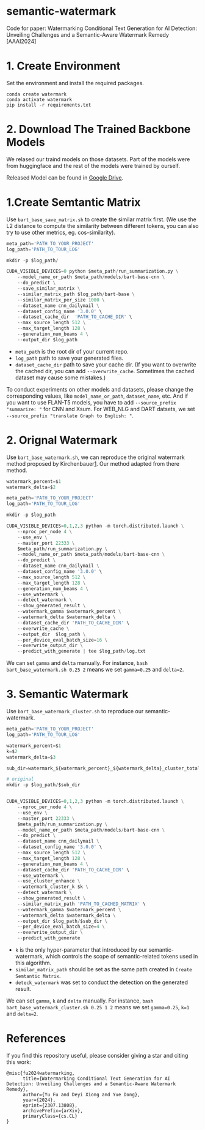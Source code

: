 # semantic-watermark
Code for paper: Watermarking Conditional Text Generation for AI Detection: Unveiling Challenges and a Semantic-Aware Watermark Remedy [AAAI2024]


# 1. Create Environment

Set the environment and install the required packages.

```
conda create watermark
conda activate watermark
pip install -r requirements.txt
```
# 2. Download The Trained Backbone Models
We relased our traind models on those datasets. Part of the models were from huggingface and the rest of the models were trained by ourself.

Released Model can be found in [Google Drive](https://drive.google.com/drive/folders/1DeUS22QlHeaO-DJf9mGv98abMsfbygqo?usp=drive_link).


# 1.Create Semtantic Matrix
Use `bart_base_save_matrix.sh` to create the similar matrix first. (We use the L2 distance to compute the similarity between different tokens, you can also try to use other metrics, eg. cos-similarity). 
```python
meta_path='PATH_TO_YOUR_PROJECT'
log_path='PATH_TO_TOUR_LOG'

mkdir -p $log_path/

CUDA_VISIBLE_DEVICES=0 python $meta_path/run_summarization.py \
    --model_name_or_path $meta_path/models/bart-base-cnn \
    --do_predict \
    --save_similar_matrix \
    --similar_matrix_path $log_path/bart-base \
    --similar_matrix_per_size 1000 \
    --dataset_name cnn_dailymail \
    --dataset_config_name '3.0.0' \
    --dataset_cache_dir  'PATH_TO_CACHE_DIR' \
    --max_source_length 512 \
    --max_target_length 128 \
    --generation_num_beams 4 \
    --output_dir $log_path
```
+ `meta_path` is the root dir of your current repo.  
+ `log_path` path to save your generated files.
+ `dataset_cache_dir` path to save your cache dir. (If you want to overwrite the cached dir, you can add `--overwrite_cache`. Sometimes the cached dataset may cause some mistakes.)

To conduct experiments on other models and datasets, please change the corresponding values, like `model_name_or_path`, `dataset_name`, etc. And if you want to use FLAN-T5 models, you have to add `--source_prefix "summarize: "` for CNN and Xsum. For WEB_NLG and DART datsets, we set `--source_prefix "translate Graph to English: "`.

# 2. Orignal Watermark

Use `bart_base_watermark.sh`, we can reproduce the original watermark method proposed by Kirchenbauer[1](https://arxiv.org/abs/2301.10226). Our method adapted from there method.
```python
watermark_percent=$1
watermark_delta=$2

meta_path='PATH_TO_YOUR_PROJECT'
log_path='PATH_TO_TOUR_LOG'

mkdir -p $log_path

CUDA_VISIBLE_DEVICES=0,1,2,3 python -m torch.distributed.launch \
    --nproc_per_node 4 \
    --use_env \
    --master_port 22333 \
    $meta_path/run_summarization.py \
    --model_name_or_path $meta_path/models/bart-base-cnn \
    --do_predict \
    --dataset_name cnn_dailymail \
    --dataset_config_name '3.0.0' \
    --max_source_length 512 \
    --max_target_length 128 \
    --generation_num_beams 4 \
    --use_watermark \
    --detect_watermark \
    --show_generated_result \
    --watermark_gamma $watermark_percent \
    --watermark_delta $watermark_delta \
    --dataset_cache_dir 'PATH_TO_CACHE_DIR' \
    --overwrite_cache \
    --output_dir  $log_path \
    --per_device_eval_batch_size=16 \
    --overwrite_output_dir \
    --predict_with_generate | tee $log_path/log.txt
```
We can set `gamma` and `delta` manually. For instance, `bash bart_base_watermark.sh 0.25 2` means we set `gamma=0.25` and `delta=2`.

# 3. Semantic Watermark
Use `bart_base_watermark_cluster.sh` to reproduce our semantic-watermark.

```python
meta_path='PATH_TO_YOUR_PROJECT'
log_path='PATH_TO_TOUR_LOG'

watermark_percent=$1
k=$2
watermark_delta=$3

sub_dir=watermark_${watermark_percent}_${watermark_delta}_cluster_total_${k}

# original
mkdir -p $log_path/$sub_dir


CUDA_VISIBLE_DEVICES=0,1,2,3 python -m torch.distributed.launch \
    --nproc_per_node 4 \
    --use_env \
    --master_port 22333 \
    $meta_path/run_summarization.py \
    --model_name_or_path $meta_path/models/bart-base-cnn \
    --do_predict \
    --dataset_name cnn_dailymail \
    --dataset_config_name '3.0.0' \
    --max_source_length 512 \
    --max_target_length 128 \
    --generation_num_beams 4 \
    --dataset_cache_dir 'PATH_TO_CACHE_DIR' \
    --use_watermark \
    --use_cluster_enhance \
    --watermark_cluster_k $k \
    --detect_watermark \
    --show_generated_result \
    --similar_matrix_path 'PATH_TO_CACHED_MATRIX' \
    --watermark_gamma $watermark_percent \
    --watermark_delta $watermark_delta \
    --output_dir $log_path/$sub_dir \
    --per_device_eval_batch_size=4 \
    --overwrite_output_dir \
    --predict_with_generate 
```
+ `k` is the only hyper-parameter that introduced by our semantic-watermark, which controls the scope of semantic-related tokens used in this algorithm.
+ `similar_matrix_path` should be set as the same path created in `Create Semtantic Matrix`.
+ `deteck_watermark` was set to conduct the detection on the generated result.


We can set `gamma`, `k` and `delta` manually. For instance, `bash bart_base_watermark_cluster.sh 0.25 1 2` means we set `gamma=0.25`, `k=1` and `delta=2`.

# References
If you find this repository useful, please consider giving a star and citing this work:
```
@misc{fu2024watermarking,
      title={Watermarking Conditional Text Generation for AI Detection: Unveiling Challenges and a Semantic-Aware Watermark Remedy}, 
      author={Yu Fu and Deyi Xiong and Yue Dong},
      year={2024},
      eprint={2307.13808},
      archivePrefix={arXiv},
      primaryClass={cs.CL}
}
```